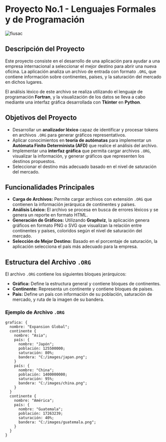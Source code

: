 # Proyecto No.1 - Lenguajes Formales y de Programación
![fiusac](https://github.com/user-attachments/assets/8ef01dc2-18fa-40ca-ab60-7b1b61778c3c)

## Descripción del Proyecto
Este proyecto consiste en el desarrollo de una aplicación para ayudar a una empresa internacional a seleccionar el mejor destino para abrir una nueva oficina. La aplicación analiza un archivo de entrada con formato `.ORG`, que contiene información sobre continentes, países, y la saturación del mercado en dichos lugares.

El análisis léxico de este archivo se realiza utilizando el lenguaje de programación **Fortran**, y la visualización de los datos se lleva a cabo mediante una interfaz gráfica desarrollada con **Tkinter** en **Python**.

## Objetivos del Proyecto
- Desarrollar un **analizador léxico** capaz de identificar y procesar tokens en archivos `.ORG` para generar gráficos representativos.
- Aplicar conocimientos en **teoría de autómatas** para implementar un **Autómata Finito Determinista (AFD)** que realice el análisis del archivo.
- Implementar una **interfaz gráfica** que permita cargar archivos `.ORG`, visualizar la información, y generar gráficos que representen los destinos propuestos.
- Seleccionar el destino más adecuado basado en el nivel de saturación del mercado.

## Funcionalidades Principales
- **Carga de Archivos:** Permite cargar archivos con extensión `.ORG` que contienen la información jerárquica de continentes y países.
- **Análisis Léxico:** El archivo se procesa en busca de errores léxicos y se genera un reporte en formato HTML.
- **Generación de Gráficos:** Utilizando **Graphviz**, la aplicación genera gráficos en formato PNG o SVG que visualizan la relación entre continentes y países, coloridos según el nivel de saturación del mercado.
- **Selección de Mejor Destino:** Basado en el porcentaje de saturación, la aplicación selecciona el país más adecuado para la empresa.

## Estructura del Archivo `.ORG`
El archivo `.ORG` contiene los siguientes bloques jerárquicos:

- **Gráfica:** Define la estructura general y contiene bloques de continentes.
- **Continente:** Representa un continente y contiene bloques de países.
- **País:** Define un país con información de su población, saturación de mercado, y ruta de la imagen de su bandera.

### Ejemplo de Archivo `.ORG`
```plaintext
grafica: {
  nombre: "Expansion Global";
  continente {
    nombre: "Asia";
    país: {
      nombre: "Japón";
      población: 125500000;
      saturación: 80%;
      bandera: "C:/images/japan.png";
    }
    país: {
      nombre: "China";
      población: 1400000000;
      saturación: 95%;
      bandera: "C:/images/china.png";
    }
  }
  continente {
    nombre: "América";
    país: {
      nombre: "Guatemala";
      población: 17263239;
      saturación: 40%;
      bandera: "C:/images/guatemala.png";
    }
  }
}
